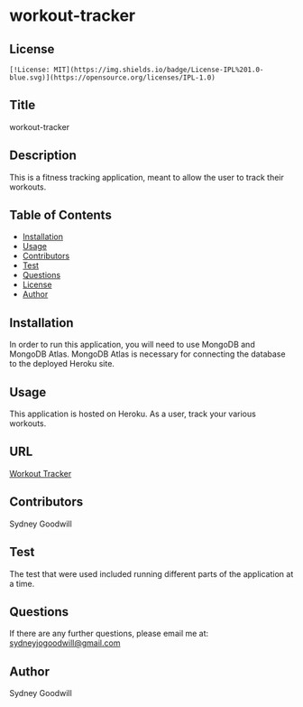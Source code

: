 # workout-tracker

  ## License
    [!License: MIT](https://img.shields.io/badge/License-IPL%201.0-blue.svg)](https://opensource.org/licenses/IPL-1.0)
    
## Title
  workout-tracker

  ## Description
  This is a fitness tracking application, meant to allow the user to track their workouts.

  ## Table of Contents
  * [Installation](#install)
  * [Usage](#usage)
  * [Contributors](#contributors)
  * [Test](#test)
  * [Questions](#questions)
  * [License](#license)
  * [Author](#author)
  
  ## Installation
  In order to run this application, you will need to use MongoDB and MongoDB Atlas. MongoDB Atlas is necessary for connecting the database to the deployed Heroku site. 

  ## Usage
  This application is hosted on Heroku. As a user, track your various workouts.
  
  ## URL
  
  [Workout Tracker](https://dry-ravine-99561/deploy/github)

  ## Contributors
  Sydney Goodwill

  ## Test
  The test that were used included running different parts of the application at a time. 

  ## Questions
  If there are any further questions, please email me at: sydneyjogoodwill@gmail.com

  ## Author
  Sydney Goodwill 
